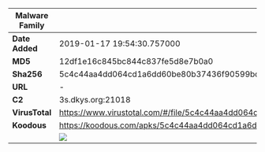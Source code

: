 | Malware Family | SpyNote                                                      |
| -------------- | ------------------------------------------------------------ |
| **Date Added** | 2019-01-17 19:54:30.757000                                                   |
| **MD5**        | 12df1e16c845bc844c837fe5d8e7b0a0                             |
| **Sha256**     | 5c4c44aa4dd064cd1a6dd60be80b37436f90599bc5953876bf5d363b6bf2ca66 |
| **URL**        | -                                                            |
| **C2**         | 3s.dkys.org:21018 |
| **VirusTotal** | https://www.virustotal.com/#/file/5c4c44aa4dd064cd1a6dd60be80b37436f90599bc5953876bf5d363b6bf2ca66/detection |
| **Koodous**    | https://koodous.com/apks/5c4c44aa4dd064cd1a6dd60be80b37436f90599bc5953876bf5d363b6bf2ca66 |
|                | ![](../assets/5c4c44aa4dd064cd1a6dd60be80b37436f90599bc5953876bf5d363b6bf2ca66.png) |